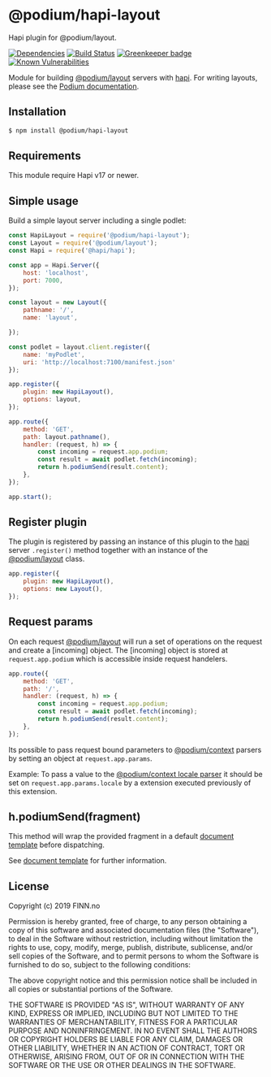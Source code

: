 # @podium/hapi-layout

Hapi plugin for @podium/layout.

[![Dependencies](https://img.shields.io/david/podium-lib/hapi-layout.svg?style=flat-square)](https://david-dm.org/podium-lib/hapi-layout)
[![Build Status](https://travis-ci.org/podium-lib/hapi-layout.svg?branch=master&style=flat-square)](https://travis-ci.org/podium-lib/hapi-layout)
[![Greenkeeper badge](https://badges.greenkeeper.io/podium-lib/hapi-layout.svg?style=flat-square)](https://greenkeeper.io/)
[![Known Vulnerabilities](https://snyk.io/test/github/podium-lib/hapi-layout/badge.svg?style=flat-square)](https://snyk.io/test/github/podium-lib/hapi-layout)

Module for building [@podium/layout] servers with [hapi]. For writing layouts,
please see the [Podium documentation].

## Installation

```bash
$ npm install @podium/hapi-layout
```

## Requirements

This module require Hapi v17 or newer.

## Simple usage

Build a simple layout server including a single podlet:

```js
const HapiLayout = require('@podium/hapi-layout');
const Layout = require('@podium/layout');
const Hapi = require('@hapi/hapi');

const app = Hapi.Server({
    host: 'localhost',
    port: 7000,
});

const layout = new Layout({
    pathname: '/',
    name: 'layout',

});

const podlet = layout.client.register({
    name: 'myPodlet',
    uri: 'http://localhost:7100/manifest.json'
});

app.register({
    plugin: new HapiLayout(),
    options: layout,
});

app.route({
    method: 'GET',
    path: layout.pathname(),
    handler: (request, h) => {
        const incoming = request.app.podium;
        const result = await podlet.fetch(incoming);
        return h.podiumSend(result.content);
    },
});

app.start();
```

## Register plugin

The plugin is registered by passing an instance of this plugin to the [hapi]
server `.register()` method together with an instance of the [@podium/layout]
class.

```js
app.register({
    plugin: new HapiLayout(),
    options: new Layout(),
});
```

## Request params

On each request [@podium/layout] will run a set of operations on the request and
create a [incoming] object. The [incoming] object is stored at
`request.app.podium` which is accessible inside request handelers.

```js
app.route({
    method: 'GET',
    path: '/',
    handler: (request, h) => {
        const incoming = request.app.podium;
        const result = await podlet.fetch(incoming);
        return h.podiumSend(result.content);
    },
});
```

Its possible to pass request bound parameters to [@podium/context] parsers by
setting an object at `request.app.params`.

Example: To pass a value to the [@podium/context locale parser] it should be set
on `request.app.params.locale` by a extension executed previously of this
extension.

## h.podiumSend(fragment)

This method will wrap the provided fragment in a default [document template]
before dispatching.

See [document template] for further information.

## License

Copyright (c) 2019 FINN.no

Permission is hereby granted, free of charge, to any person obtaining a copy
of this software and associated documentation files (the "Software"), to deal
in the Software without restriction, including without limitation the rights
to use, copy, modify, merge, publish, distribute, sublicense, and/or sell
copies of the Software, and to permit persons to whom the Software is
furnished to do so, subject to the following conditions:

The above copyright notice and this permission notice shall be included in all
copies or substantial portions of the Software.

THE SOFTWARE IS PROVIDED "AS IS", WITHOUT WARRANTY OF ANY KIND, EXPRESS OR
IMPLIED, INCLUDING BUT NOT LIMITED TO THE WARRANTIES OF MERCHANTABILITY,
FITNESS FOR A PARTICULAR PURPOSE AND NONINFRINGEMENT. IN NO EVENT SHALL THE
AUTHORS OR COPYRIGHT HOLDERS BE LIABLE FOR ANY CLAIM, DAMAGES OR OTHER
LIABILITY, WHETHER IN AN ACTION OF CONTRACT, TORT OR OTHERWISE, ARISING FROM,
OUT OF OR IN CONNECTION WITH THE SOFTWARE OR THE USE OR OTHER DEALINGS IN THE
SOFTWARE.

[@podium/context locale parser]: https://github.com/podium-lib/context#locale-1 '@podium/context locale parser'
[Podium documentation]: https://podium-lib.io/ 'Podium documentation'
[document template]: https://podium-lib.io/docs/api/document 'document template'
[@podium/context]: https://github.com/podium-lib/context '@podium/context'
[@podium/layout]: https://podium-lib.io/docs/api/layout '@podium/layout'
[hapi]: https://hapijs.com/ 'Hapi'
